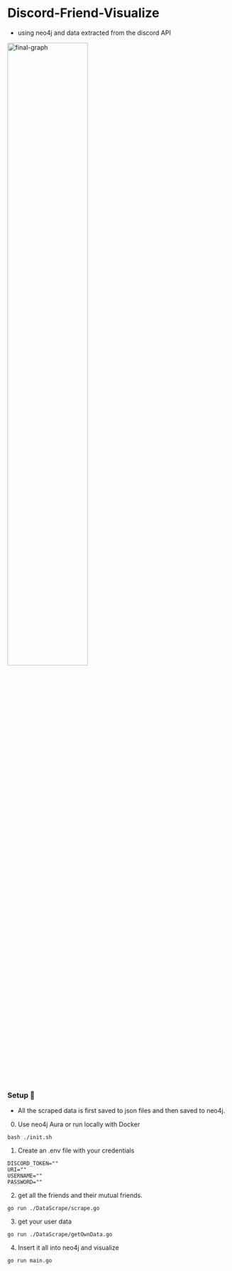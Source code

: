 # Discord-Friend-Visualize

* using neo4j and data extracted from the discord API

<img src="assets/graph.svg" width="60%" alt="final-graph">

### Setup 🔧

* All the scraped data is first saved to json files and then saved to neo4j.


0. Use neo4j Aura or run locally with Docker

`bash ./init.sh`


1. Create an .env file with your credentials

```
DISCORD_TOKEN=""
URI=""
USERNAME=""
PASSWORD=""
```

2. get all the friends and their mutual friends.

`go run ./DataScrape/scrape.go`

3. get your user data

`go run ./DataScrape/getOwnData.go`

4. Insert it all into neo4j and visualize

`go run main.go`
    
